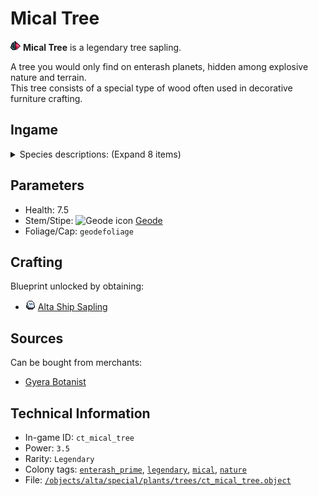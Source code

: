 # Mical Tree

<img src="https://raw.githubusercontent.com/Ceterai/Enternia/main/objects/alta/special/plants/trees/ct_mical_tree.png" alt="Mical Tree icon" loading="lazy" height="16px" width="auto" /> **Mical Tree** is a legendary tree sapling.

A tree you would only find on enterash planets, hidden among explosive nature and terrain.  
This tree consists of a special type of wood often used in decorative furniture crafting.

## Ingame

<details markdown="1"><summary>Species descriptions: (Expand 8 items)</summary>

- Alta: This eco pod contains a sapling of sofara.
- Apex: I can plant this to grow a tree.
- Avian: I can grow a tree by planting this sapling.
- Floran: Floran plant cute sssapling, grow big bad evil tree!
- Glitch: Wonder. Planting this sapling allows me to grow life.
- Human: This sapling will grow into a tree.
- Hylotl: Such wondrous life, springing forth from the tiniest shoot. Sigh.
- Novakid: It'll grow into a big tree if I plant it.

</details>

## Parameters

- Health: 7.5  
- Stem/Stipe: <img src="https://starbounder.org/mediawiki/images/4/43/Geode.png" alt="Geode icon" loading="lazy" height="11px" width="12px" /> [Geode](https://starbounder.org/Geode)
- Foliage/Cap: `geodefoliage`

## Crafting

Blueprint unlocked by obtaining:

- <img src="https://raw.githubusercontent.com/Ceterai/Enternia/main/objects/alta/ship/sapling/icon.png" alt="Alta Ship Sapling icon" loading="lazy" height="16px" width="auto" /> [Alta Ship Sapling](https://ceterai.github.io/MyEnternia/Wiki/AltaShipSapling)

## Sources

Can be bought from merchants:

- [Gyera Botanist](https://ceterai.github.io/MyEnternia/Wiki/GyeraBotanist)

## Technical Information

- In-game ID: `ct_mical_tree`
- Power: `3.5`
- Rarity: `Legendary`
- Colony tags: [`enterash_prime`](https://ceterai.github.io/MyEnternia/Wiki/Tags/EnterashPrime), [`legendary`](https://ceterai.github.io/MyEnternia/Wiki/Tags/Legendary), [`mical`](https://ceterai.github.io/MyEnternia/Wiki/Tags/Mical), [`nature`](https://ceterai.github.io/MyEnternia/Wiki/Tags/Nature)
- File: [`/objects/alta/special/plants/trees/ct_mical_tree.object`](https://github.com/Ceterai/Enternia/blob/main/objects/alta/special/plants/trees/ct_mical_tree.object)

